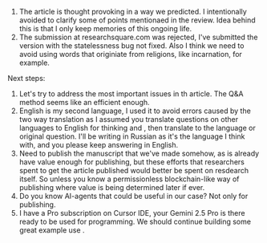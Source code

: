 1. The article is thought provoking in a way we predicted. I intentionally avoided to clarify some of points mentionaed in the review. Idea behind this is that I only keep memories of this ongoing life.
2. The submission at researchsquare.com was rejected, I've submitted the version with the statelessness bug not fixed. Also I think we need to avoid using words that originiate from religions, like incarnation, for example. 

Next steps: 
1. Let's try to address the most important issues in th article. The Q&A method seems like an efficient enough. 
2. English is my second language, I used it to avoid errors caused by the two way translation as I assumed you translate questions on other languages to English for thinking and , then translate to the language or original question. I'll be writing in Russian as it's the language I think with, and you please keep answering in English.
3. Need to publish the manuscript that we've made somehow, as is already have value enough for publishing, but these efforts that researchers spent to get the article published would better be spent on resdearch itself. So unless you know a permissionless blockchain-like way of publishing where value is being determined later if ever. 
4. Do you know AI-agents that could be useful in our case? Not only for publishing.
5. I have a Pro subscription on Cursor IDE, your Gemini 2.5 Pro is there ready to be used for programming. We should continue building some great example use .